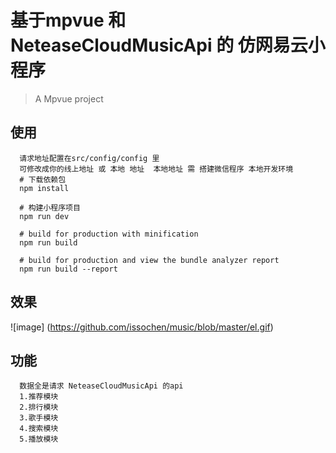 # 基于mpvue 和NeteaseCloudMusicApi 的 仿网易云小程序

> A Mpvue project

## 使用
```
  请求地址配置在src/config/config 里
  可修改成你的线上地址 或 本地 地址  本地地址 需 搭建微信程序 本地开发环境
  # 下载依赖包
  npm install

  # 构建小程序项目
  npm run dev

  # build for production with minification
  npm run build

  # build for production and view the bundle analyzer report
  npm run build --report
```
## 效果
  ![image]
  (https://github.com/issochen/music/blob/master/el.gif)
## 功能
``` 
  数据全是请求 NeteaseCloudMusicApi 的api
  1.推荐模块
  2.排行模块
  3.歌手模块
  4.搜索模块
  5.播放模块
```